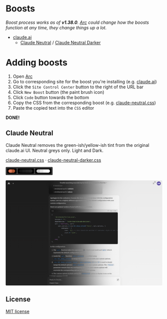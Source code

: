 # Boosts

*Boost process works as of **v1.38.0**. [Arc](https://arc.net/) could change how the boosts function at any time, they change things up a lot.*

* [claude.ai](#claude-neutral)
  * [Claude Neutral](./claude-neutral.css) / [Claude Neutral Darker](./claude-neutral-darker.css)

# Adding boosts

1. Open [Arc](https://arc.net/)
2. Go to corresponding site for the boost you're installing (e.g. [claude.ai](https://claude.ai/))
3. Click the `Site Control Center` button to the right of the URL bar
4. Click `New Boost` button (the paint brush icon)
5. Click `Code` button towards the bottom
6. Copy the CSS from the corresponding boost (e.g. [claude-neutral.css](./claude-neutral.css))
7. Paste the copied text into the `CSS` editor

**DONE!**

## Claude Neutral

<p>Claude Neutral removes the green-ish/yellow-ish tint from the original claude.ai UI. Neutral greys only. Light and Dark.</p>

[claude-neutral.css](./claude-neutral.css) · [claude-neutral-darker.css](./claude-neutral-darker.css)

<img src="img/Claude-Neutral-Colors.png" alt="claude-neutral-colors" style="width: 30%;"/>

![claude-neutral-darker](./img/Claude-Neutral-Darker.png)

## License

[MIT license](./LICENSE)

